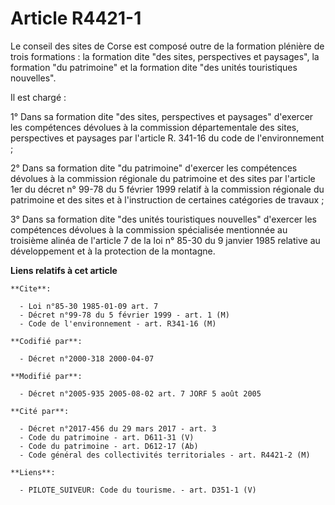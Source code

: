 # Article R4421-1

Le conseil des sites de Corse est composé outre de la formation plénière de trois formations : la formation dite "des sites,
perspectives et paysages", la formation "du patrimoine" et la formation dite "des unités touristiques nouvelles".

Il est chargé :

1° Dans sa formation dite "des sites, perspectives et paysages" d'exercer les compétences dévolues à la commission
départementale des sites, perspectives et paysages par l'article R. 341-16 du code de l'environnement ;

2° Dans sa formation dite "du patrimoine" d'exercer les compétences dévolues à la commission régionale du patrimoine et des
sites par l'article 1er du décret n° 99-78 du 5 février 1999 relatif à la commission régionale du patrimoine et des sites et
à l'instruction de certaines catégories de travaux ;

3° Dans sa formation dite "des unités touristiques nouvelles" d'exercer les compétences dévolues à la commission spécialisée
mentionnée au troisième alinéa de l'article 7 de la loi n° 85-30 du 9 janvier 1985 relative au développement et à la
protection de la montagne.

**Liens relatifs à cet article**

	**Cite**:

	  - Loi n°85-30 1985-01-09 art. 7
	  - Décret n°99-78 du 5 février 1999 - art. 1 (M)
	  - Code de l'environnement - art. R341-16 (M)

	**Codifié par**:

	  - Décret n°2000-318 2000-04-07

	**Modifié par**:

	  - Décret n°2005-935 2005-08-02 art. 7 JORF 5 août 2005

	**Cité par**:

	  - Décret n°2017-456 du 29 mars 2017 - art. 3
	  - Code du patrimoine - art. D611-31 (V)
	  - Code du patrimoine - art. D612-17 (Ab)
	  - Code général des collectivités territoriales - art. R4421-2 (M)

	**Liens**:

	  - PILOTE_SUIVEUR: Code du tourisme. - art. D351-1 (V)
